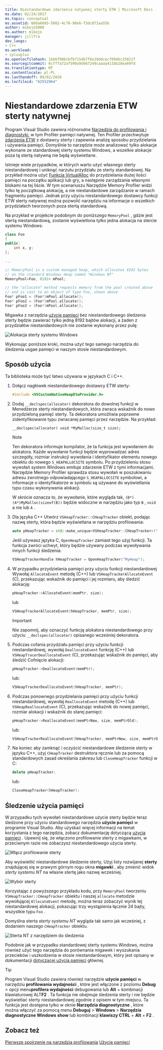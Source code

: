 ```yaml
---
title: Niestandardowe zdarzenia natywnej sterty ETW | Microsoft Docs
ms.date: 02/24/2017
ms.topic: conceptual
ms.assetid: 668a6603-5082-4c78-98e6-f3dc871aa55b
author: mikejo5000
ms.author: mikejo
manager: jillfra
dev_langs:
- C++
ms.workload:
- cplusplus
ms.openlocfilehash: 1bb6f906cbfb715d67f6e10ddcecf094bc25821f
ms.sourcegitcommit: 6cfffa72af599a9d667249caaaa411bb28ea69fd
ms.translationtype: MT
ms.contentlocale: pl-PL
ms.lasthandoff: 09/02/2020
ms.locfileid: "62552964"
---
```

# <a name="custom-native-etw-heap-events"></a>Niestandardowe zdarzenia ETW sterty natywnej

Program Visual Studio zawiera różnorodne [Narzędzia do profilowania i diagnostyki](../profiling/profiling-feature-tour.md), w tym Profiler pamięci natywnej.  Ten Profiler przechwytuje [zdarzenia ETW](/windows-hardware/drivers/devtest/event-tracing-for-windows--etw-) z dostawcy sterty i zapewnia analizę sposobu przydzielania i używania pamięci.  Domyślnie to narzędzie może analizować tylko alokacje wykonane ze standardowej sterty systemu Windows, a wszelkie alokacje poza tą stertą natywną nie będą wyświetlane.

Istnieje wiele przypadków, w których warto użyć własnego sterty niestandardowej i uniknąć narzutu przydziału ze sterty standardowej.  Na przykład można użyć [Funkcja VirtualAlloc](/windows/desktop/api/memoryapi/nf-memoryapi-virtualalloc) do przydzielania dużej ilości pamięci na początku aplikacji lub gry, a następnie zarządzania własnymi blokami na tej liście.  W tym scenariuszu Narzędzie Memory Profiler widzi tylko tę początkową alokację, a nie niestandardowe zarządzanie w ramach fragmentu pamięci.  Jednak przy użyciu niestandardowego dostawcy funkcji ETW sterty natywnej można pozwolić narzędziu na informacje o wszelkich przydziałach tworzonych poza stertą standardową.

Na przykład w projekcie podobnym do poniższego `MemoryPool` , gdzie jest stertą niestandardową, zostanie wyświetlona tylko jedna alokacja na stercie systemu Windows:

```cpp
class Foo
{
public:
    int x, y;
};

...

// MemoryPool is a custom managed heap, which allocates 8192 bytes
// on the standard Windows Heap named "Windows NT"
MemoryPool<Foo, 8192> mPool;

// the "allocate" method requests memory from the pool created above
// and is cast to an object of type Foo, shown above
Foo* pFoo1 = (Foo*)mPool.allocate();
Foo* pFoo2 = (Foo*)mPool.allocate();
Foo* pFoo3 = (Foo*)mPool.allocate();
```

Migawka z narzędzia [użycie pamięci](../profiling/memory-usage.md) bez niestandardowego śledzenia sterty będzie zawierać tylko jedną 8192 bajtów alokacji, a żaden z przydziałów niestandardowych nie zostanie wykonany przez pulę:

![Alokacja sterty systemu Windows](media/heap-example-windows-heap.png)

Wykonując poniższe kroki, można użyć tego samego narzędzia do śledzenia usgae pamięci w naszym stosie niestandardowym.

## <a name="how-to-use"></a>Sposób użycia

Ta biblioteka może być łatwo używana w językach C i C++.

1. Dołącz nagłówek niestandardowego dostawcy ETW sterty:

   ```cpp
   #include <VSCustomNativeHeapEtwProvider.h>
   ```

1. Dodaj `__declspec(allocator)` dekoratora do dowolnej funkcji w Menedżerze sterty niestandardowych, która zwraca wskaźnik do nowo przydzieloną pamięć sterty.  Ta dekoratora umożliwia poprawne zidentyfikowanie typu zwracanej pamięci przez narzędzie.  Na przykład:

   ```cpp
   __declspec(allocator) void *MyMalloc(size_t size);
   ```

   > [!NOTE]
   > Ten dekoratora informuje kompilator, że ta funkcja jest wywołaniem do alokatora.  Każde wywołanie funkcji będzie wyprowadzać adres szczegóły, rozmiar instrukcji wywołania i identyfikator elementu nowego obiektu do nowego `S_HEAPALLOCSITE` symbolu.  Po przydzieleniu stosu wywołań system Windows emituje zdarzenie ETW z tymi informacjami.  Narzędzie Memory Profiler sprawdza stosu wywołań w poszukiwaniu adresu zwrotnego odpowiadającego `S_HEAPALLOCSITE` symbolowi, a informacje o identyfikatorze w symbolu są używane do wyświetlania typu czasu wykonywania alokacji.
   >
   > W skrócie oznacza to, że wywołanie, które wygląda tak, `(B*)(A*)MyMalloc(sizeof(B))` będzie widoczne w narzędziu jako typ `B` , `void` a nie lub `A` .

1. Dla języka C++ Utwórz `VSHeapTracker::CHeapTracker` obiekt, podając nazwę sterty, która będzie wyświetlana w narzędziu profilowania:

   ```cpp
   auto pHeapTracker = std::make_unique<VSHeapTracker::CHeapTracker>("MyCustomHeap");
   ```

   Jeśli używasz języka C, `OpenHeapTracker` zamiast tego użyj funkcji.  Ta funkcja zwróci uchwyt, który będzie używany podczas wywoływania innych funkcji śledzenia:

   ```C
   VSHeapTrackerHandle hHeapTracker = OpenHeapTracker("MyHeap");
   ```

1. W przypadku przydzielania pamięci przy użyciu funkcji niestandardowej Wywołaj `AllocateEvent` metodę (C++) lub `VSHeapTrackerAllocateEvent` (C), przekazując wskaźnik do pamięci i jej rozmiaru, aby śledzić alokację:

   ```cpp
   pHeapTracker->AllocateEvent(memPtr, size);
   ```

   lub

   ```C
   VSHeapTrackerAllocateEvent(hHeapTracker, memPtr, size);
   ```

   > [!IMPORTANT]
   > Nie zapomnij, aby oznaczyć funkcję alokatora niestandardowego przy użyciu `__declspec(allocator)` opisanego wcześniej dekoratora.

1. Podczas cofania przydziału pamięci przy użyciu funkcji niestandardowej, wywołaj `DeallocateEvent` funkcję (C++) lub `VSHeapTracerDeallocateEvent` (C), przekazując wskaźnik do pamięci, aby śledzić Cofnięcie alokacji:

   ```cpp
   pHeapTracker->DeallocateEvent(memPtr);
   ```

   lub:

   ```C
   VSHeapTrackerDeallocateEvent(hHeapTracker, memPtr);
   ```

1. Podczas ponownego przydzielania pamięci przy użyciu funkcji niestandardowej, wywołaj `ReallocateEvent` metodę (C++) lub `VSHeapReallocateEvent` (C), przekazując wskaźnik do nowej pamięci, rozmiar alokacji i wskaźnik do starej pamięci:

   ```cpp
   pHeapTracker->ReallocateEvent(memPtrNew, size, memPtrOld);
   ```

   lub:

   ```C
   VSHeapTrackerReallocateEvent(hHeapTracker, memPtrNew, size, memPtrOld);
   ```

1. Na koniec aby zamknąć i oczyścić niestandardowe śledzenie sterty w języku C++, użyj `CHeapTracker` destruktora ręcznie lub za pomocą standardowych zasad określania zakresu lub `CloseHeapTracker` funkcji w C:

   ```cpp
   delete pHeapTracker;
   ```

   lub:

   ```C
   CloseHeapTracker(hHeapTracker);
   ```

## <a name="track-memory-usage"></a>Śledzenie użycia pamięci
W przypadku tych wywołań niestandardowe użycie sterty będzie teraz śledzone przy użyciu standardowego narzędzia **użycie pamięci** w programie Visual Studio.  Aby uzyskać więcej informacji na temat korzystania z tego narzędzia, zobacz dokumentację dotyczącą [użycia pamięci](../profiling/memory-usage.md) . Upewnij się, że włączono profilowanie sterty z migawkami, w przeciwnym razie nie zobaczysz niestandardowego użycia sterty.

![Włącz profilowanie sterty](media/heap-enable-heap.png)

Aby wyświetlić niestandardowe śledzenie sterty, Użyj listy rozwijanej **sterty** znajdującej się w prawym górnym rogu okna **migawki** , aby zmienić widok *sterty systemu NT* na własne stertę jako nazwę wcześniej.

![Wybór sterty](media/heap-example-custom-heap.png)

Korzystając z powyższego przykładu kodu, przy `MemoryPool` tworzeniu `VSHeapTracker::CHeapTracker` obiektu i naszej `allocate` metodzie wywołującej `AllocateEvent` metodę, można teraz zobaczyć wynik tej niestandardowej alokacji, pokazując trzy wystąpienia łącznie 24 bajty, wszystkie typu `Foo` .

Domyślna sterta *sterty systemu NT* wygląda tak samo jak wcześniej, z dodaniem naszego `CHeapTracker` obiektu.

![Sterta NT z narzędziem do śledzenia](media/heap-example-windows-heap.png)

Podobnie jak w przypadku standardowej sterty systemu Windows, można również użyć tego narzędzia do porównania migawek i wyszukania przecieków i uszkodzenia w stosie niestandardowym, który jest opisany w dokumentacji [dotyczącej użycia pamięci](../profiling/memory-usage.md) głównej.

> [!TIP]
> Program Visual Studio zawiera również narzędzie **użycie pamięci** w narzędziu **profilowania wydajności** , które jest włączone z poziomu **Debug**  >  opcji menu**profilera wydajności** debugowania lub **Alt** + kombinacji klawiaturowej ALT**F2** .  Ta funkcja nie obejmuje śledzenia sterty i nie będzie wyświetlać sterty niestandardowej zgodnie z opisem w tym miejscu.  Ta funkcja jest dostępna tylko w oknie **Narzędzia diagnostyczne** , które można włączyć za pomocą menu **Debuguj**  >  **Windows**  >  **Narzędzia diagnostyczne Windows show** lub kombinacji **klawiszy CTRL** + **Alt** + **F2** .

## <a name="see-also"></a>Zobacz też
[Pierwsze spojrzenie na narzędzia profilowania](../profiling/profiling-feature-tour.md) 
 [Użycie pamięci](../profiling/memory-usage.md)

